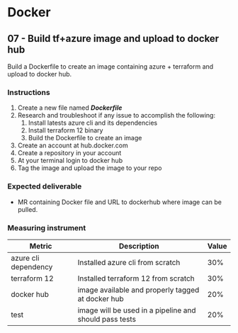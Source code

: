 # Docker
## 07 - Build tf+azure image and upload to docker hub

Build a Dockerfile to create an image containing azure + terraform and upload to docker hub.

### Instructions

1. Create a new file named ***Dockerfile***
2. Research and troubleshoot if any issue to accomplish the following:
   1. Install latests azure cli and its dependencies
   2. Install terraform 12 binary
   3. Build the Dockerfile to create an image
3. Create an account at hub.docker.com
4. Create a repository in your account
5. At your terminal login to docker hub 
6. Tag the image and upload the image to your repo

### Expected deliverable
- MR containing Docker file and URL to dockerhub where image can be pulled.

### Measuring instrument


| Metric  |  Description | Value  |
| ------------ | ------------ | ------------ |
|  azure cli dependency | Installed azure cli from scratch  | 30%  |
|  terraform 12| Installed terraform 12 from scratch  | 30%  |
|  docker hub | image available and properly tagged at docker hub  |  20% |
|  test | image will be used in a pipeline and should pass tests  |  20% |